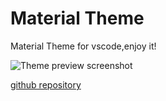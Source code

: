 # Material Theme

Material Theme for vscode,enjoy it!

![Theme preview screenshot](https://cloud.githubusercontent.com/assets/224636/20017741/46f423c6-a29b-11e6-95fb-68a9f84bb367.png)

[github repository](https://github.com/Binaryify/Material-Theme-vscode)